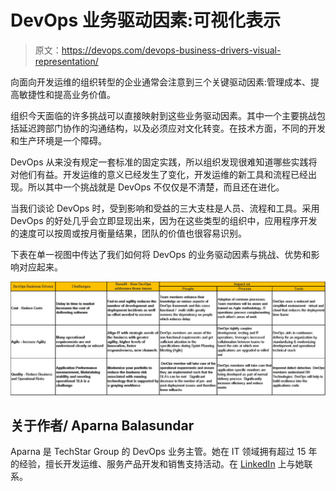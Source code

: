 # DevOps 业务驱动因素:可视化表示

> 原文：<https://devops.com/devops-business-drivers-visual-representation/>

向面向开发运维的组织转型的企业通常会注意到三个关键驱动因素:管理成本、提高敏捷性和提高业务价值。

组织今天面临的许多挑战可以直接映射到这些业务驱动因素。其中一个主要挑战包括延迟跨部门协作的沟通结构，以及必须应对文化转变。在技术方面，不同的开发和生产环境是一个障碍。

DevOps 从来没有规定一套标准的固定实践，所以组织发现很难知道哪些实践将对他们有益。开发运维的意义已经发生了变化，开发运维的新工具和流程已经出现。所以其中一个挑战就是 DevOps 不仅仅是不清楚，而且还在进化。

当我们谈论 DevOps 时，受到影响和受益的三大支柱是人员、流程和工具。采用 DevOps 的好处几乎会立即显现出来，因为在这些类型的组织中，应用程序开发的速度可以按周或按月衡量结果，团队的价值也很容易识别。

下表在单一视图中传达了我们如何将 DevOps 的业务驱动因素与挑战、优势和影响对应起来。

![](img/0ec74a1df7532ca84e72523a2b726f60.png)

## 关于作者/ Aparna Balasundar

Aparna 是 TechStar Group 的 DevOps 业务主管。她在 IT 领域拥有超过 15 年的经验，擅长开发运维、服务产品开发和销售支持活动。在 [LinkedIn](https://www.linkedin.com/in/aparna-balasundar-b6568421/) 上与她联系。